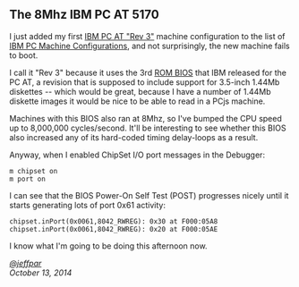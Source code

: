 The 8Mhz IBM PC AT 5170 
---
I just added my first [IBM PC AT "Rev 3"](/devices/pc/machine/5170/ega/1152kb/rev3/) machine configuration
to the list of [IBM PC Machine Configurations](/devices/pc/machine/), and not surprisingly, the new machine
fails to boot.

I call it "Rev 3" because it uses the 3rd [ROM BIOS](/devices/pc/bios/5170/) that IBM released for the PC AT,
a revision that is supposed to include support for 3.5-inch 1.44Mb diskettes -- which would be great, because I
have a number of 1.44Mb diskette images it would be nice to be able to read in a PCjs machine.

Machines with this BIOS also ran at 8Mhz, so I've bumped the CPU speed up to 8,000,000 cycles/second.  It'll be
interesting to see whether this BIOS also increased any of its hard-coded timing delay-loops as a result.

Anyway, when I enabled ChipSet I/O port messages in the Debugger:

	m chipset on
	m port on

I can see that the BIOS Power-On Self Test (POST) progresses nicely until it starts generating lots of port 0x61
activity:

	chipset.inPort(0x0061,8042_RWREG): 0x30 at F000:05A8
	chipset.inPort(0x0061,8042_RWREG): 0x20 at F000:05AE

I know what I'm going to be doing this afternoon now.

*[@jeffpar](http://twitter.com/jeffpar)*  
*October 13, 2014*
